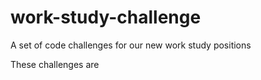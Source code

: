 # work-study-challenge
A set of code challenges for our new work study positions

These challenges are 